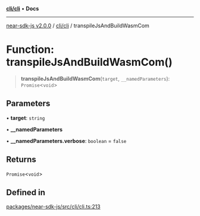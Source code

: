 [**cli/cli**](../README.md) • **Docs**

***

[near-sdk-js v2.0.0](../../../packages.md) / [cli/cli](../README.md) / transpileJsAndBuildWasmCom

# Function: transpileJsAndBuildWasmCom()

> **transpileJsAndBuildWasmCom**(`target`, `__namedParameters`): `Promise`\<`void`\>

## Parameters

• **target**: `string`

• **\_\_namedParameters**

• **\_\_namedParameters.verbose**: `boolean` = `false`

## Returns

`Promise`\<`void`\>

## Defined in

[packages/near-sdk-js/src/cli/cli.ts:213](https://github.com/dim-daskalov/near-sdk-js/blob/306b0e9106179b8fa9fa5a5e519a844314d6230e/packages/near-sdk-js/src/cli/cli.ts#L213)

